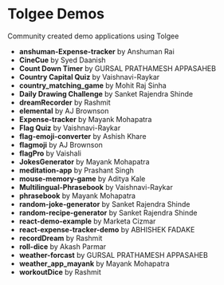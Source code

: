 # Tolgee Demos

Community created demo applications using Tolgee

* **anshuman-Expense-tracker** by Anshuman Rai
* **CineCue** by Syed Daanish
* **Count Down Timer** by GURSAL PRATHAMESH APPASAHEB
* **Country Capital Quiz** by Vaishnavi-Raykar
* **country_matching_game** by Mohit Raj Sinha
* **Daily Drawing Challenge** by Sanket Rajendra Shinde
* **dreamRecorder** by Rashmit
* **elemental** by AJ Brownson
* **Expense-tracker** by Mayank Mohapatra
* **Flag Quiz** by Vaishnavi-Raykar
* **flag-emoji-converter** by Ashish Khare
* **flagmoji** by AJ Brownson
* **flagPro** by Vaishali
* **JokesGenerator** by Mayank Mohapatra
* **meditation-app** by Prashant Singh
* **mouse-memory-game** by Aditya Kale
* **Multilingual-Phrasebook** by Vaishnavi-Raykar
* **phrasebook** by Mayank Mohapatra
* **random-joke-generator** by Sanket Rajendra Shinde
* **random-recipe-generator** by Sanket Rajendra Shinde
* **react-demo-example** by Marketa Cizmar
* **react-expense-tracker-demo** by ABHISHEK FADAKE
* **recordDream** by Rashmit
* **roll-dice** by Akash Parmar
* **weather-forcast** by GURSAL PRATHAMESH APPASAHEB
* **weather_app_mayank** by Mayank Mohapatra
* **workoutDice** by Rashmit